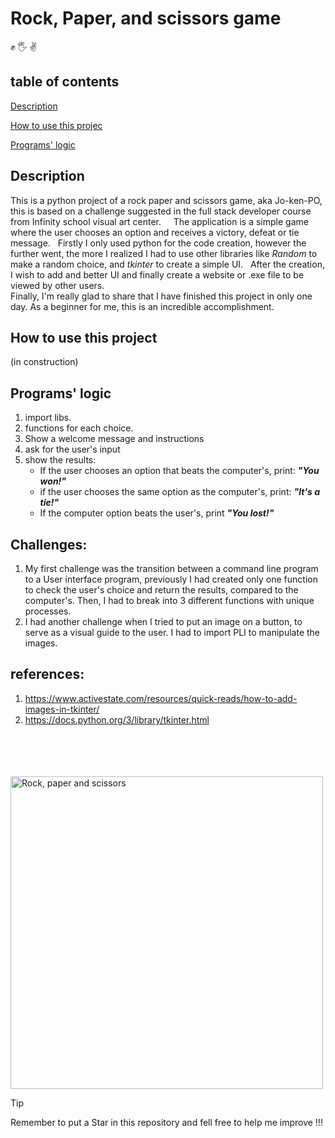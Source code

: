 # Rock, Paper, and scissors game

:fist_raised: :raised_hand_with_fingers_splayed: :v:

## table of contents

<p align = "left" >

<a href="#description">  Description </a>

<a href="#use">  How to use this projec </a>

<a href="#logic"> Programs' logic </a>
</p>

<h2 id=description> Description </h2>

This is a python project of a rock paper and scissors game, aka Jo-ken-PO, this is based on a challenge suggested in the full stack developer course from Infinity school visual art center.         
The application is a simple game where the user chooses an option and receives a victory, defeat or tie message.      
Firstly I only used python for the code creation, however the further went, the more I realized I had to use other libraries like *Random* to make a random choice, and *tkinter* to create a simple UI.      
After the creation, I wish to add and better UI and finally create a website or .exe file to be viewed by other users.    
Finally, I'm really glad to share that I have finished this project in only one day. As a beginner for me, this is an incredible accomplishment.    

<h2 id=use > How to use this project </h2>

(in construction) 

<h2 id=logic> Programs' logic </h2>

1. import libs.  
2. functions for each choice.  
3. Show a welcome message and instructions
4. ask for the user's input  
5. show the results:
    - If the user chooses an option that beats the computer's, print: ***"You won!"***  
    - if the user chooses the same option as the computer's, print:  ***"It's a tie!"***   
    - If the computer option beats the user's, print ***"You lost!"*** 

## Challenges:
1. My first challenge was the transition between a command line program to a User interface program, previously I had created only one function to check the user's choice and return the results, compared to the computer's. Then, I had to break into 3 different functions with unique processes.   
2. I had another challenge when I tried to put an image on a button, to serve as a visual guide to the user. I had to import PLI to manipulate the images.

## references:
1. https://www.activestate.com/resources/quick-reads/how-to-add-images-in-tkinter/  
2. https://docs.python.org/3/library/tkinter.html

<br>
<br> 
<br>
<br>        
<img src="https://hips.hearstapps.com/hmg-prod/images/people-playing-paper-rock-scissors-royalty-free-illustration-1583269312.jpg" alt="Rock, paper and scissors" width="500"/>

> [!TIP]
> Remember to put a Star in this repository and fell free to help me improve !!!
